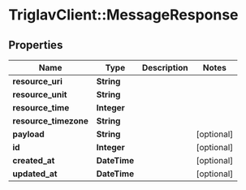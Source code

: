 # TriglavClient::MessageResponse

## Properties
Name | Type | Description | Notes
------------ | ------------- | ------------- | -------------
**resource_uri** | **String** |  | 
**resource_unit** | **String** |  | 
**resource_time** | **Integer** |  | 
**resource_timezone** | **String** |  | 
**payload** | **String** |  | [optional] 
**id** | **Integer** |  | [optional] 
**created_at** | **DateTime** |  | [optional] 
**updated_at** | **DateTime** |  | [optional] 


